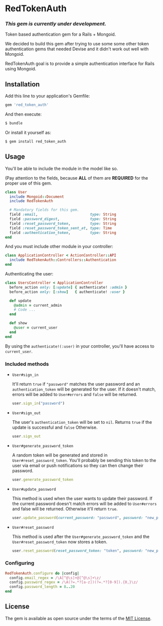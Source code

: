 # RedTokenAuth

### _This gem is currently under development._

Token based authentication gem for a Rails + Mongoid.

We decided to build this gem after trying to use some some other token authentication gems that needed Devise and it didn't work out well with Mongoid.

RedTokenAuth goal is to provide a simple authentication interface for Rails using Mongoid.




## Installation
Add this line to your application's Gemfile:

```ruby
gem 'red_token_auth'
```

And then execute:
```bash
$ bundle
```

Or install it yourself as:
```bash
$ gem install red_token_auth

```
## Usage
You'll be able to include the module in the model like so.

(Pay attention to the fields, because **ALL** of them are **REQUIRED** for the proper use of this gem.
```ruby
class User
  include Mongoid::Document
  include RedTokenAuth

  # Mandatory fields for this gem.
  field :email,                        type: String
  field :password_digest,              type: String
  field :reset_password_token,         type: String
  field :reset_password_token_sent_at, type: Time
  field :authentication_token,         type: String
end
```

And you must include other module in your controller:
```ruby
class ApplicationController < ActionController::API
  include RedTokenAuth::Controllers::Authentication
end
```

Authenticating the user:
```ruby
class UsersController < ApplicationController
  before_action only: [:update] { authenticate! :admin }
  before_action only: [:show]   { authenticate! :user }

  def update
    @admin = current_admin
    # Code ...
  end

  def show
    @user = current_user
  end
end
```
By using the `authenticate!(:user)` in your controller, you'll have access to `current_user`.

### Included methods
* `User#sign_in`

  It'll return `true` if `"password"` matches the user password and an `authentication_token` will be generated for the user. If it doesn't match, errors will be added to `User#errors` and `false` will be returned.

  ```ruby
  user.sign_in("password")
  ```

* `User#sign_out`

  The user's `authentication_token` will be set to `nil`. Returns `true` if the update is successful and `false` Otherwise.

  ```ruby
  user.sign_out
  ```

* `User#generate_password_token`

  A random token will be generated and stored in `User#reset_password_token`. You'll probably be sending this token to the user via email or push notifications so they can then change their password.

  ```ruby
  user.generate_password_token
  ```

* `User#update_password`

  This method is used when the user wants to update their password. If the current password doesn't match errors will be added to `User#errors` and false will be returned. Otherwise it'll return `true`.
  ```ruby
  user.update_password(current_password: "password", password: "new_password", password_confirmation: "new_password")
  ```

* `User#reset_password`

  This method is used after the `User#generate_password_token` and the `User#reset_password_token` now stores a token.
  ```ruby
  user.reset_password(reset_password_token: "token", password: "new_password", password_confirmation: "new_password")
  ```

### Configuring
```ruby
RedTokenAuth.configure do |config|
  config.email_regex = /\A[^@\s]+@[^@\s]+\z/
  config.password_regex = /\A(?=.*?[a-z])(?=.*?[0-9]).{0,}\z/
  config.password_length = 8..20
end
```

## License
The gem is available as open source under the terms of the [MIT License](http://opensource.org/licenses/MIT).
